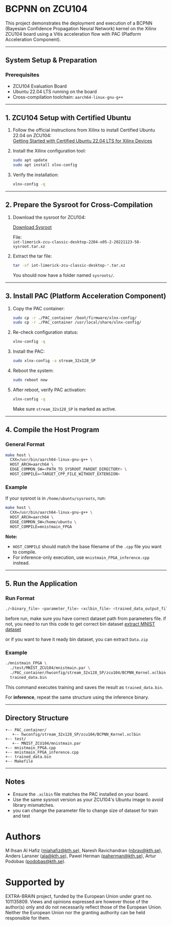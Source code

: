 # BCPNN on ZCU104

This project demonstrates the deployment and execution of a BCPNN (Bayesian Confidence Propagation Neural Network) kernel on the Xilinx ZCU104 board using a Vitis acceleration flow with PAC (Platform Acceleration Component).

---

## System Setup & Preparation

### Prerequisites

- ZCU104 Evaluation Board
- Ubuntu 22.04 LTS running on the board
- Cross-compilation toolchain: `aarch64-linux-gnu-g++`

---

## 1. ZCU104 Setup with Certified Ubuntu

1. Follow the official instructions from Xilinx to install Certified Ubuntu 22.04 on ZCU104:  
   [Getting Started with Certified Ubuntu 22.04 LTS for Xilinx Devices](https://xilinx-wiki.atlassian.net/wiki/spaces/A/pages/2363129857/Getting+Started+with+Certified+Ubuntu+22.04+LTS+for+Xilinx+Devices)

2. Install the Xilinx configuration tool:

   ```bash
   sudo apt update
   sudo apt install xlnx-config
   ```

3. Verify the installation:

   ```bash
   xlnx-config -q
   ```

---

## 2. Prepare the Sysroot for Cross-Compilation

1. Download the sysroot for ZCU104:

   [Download Sysroot](https://people.canonical.com/~platform/images/xilinx/zcu-ubuntu-22.04/)

   File:  
   `iot-limerick-zcu-classic-desktop-2204-x05-2-20221123-58-sysroot.tar.xz`

2. Extract the tar file:

   ```bash
   tar -xf iot-limerick-zcu-classic-desktop-*.tar.xz
   ```

   You should now have a folder named `sysroots/`.

---

## 3. Install PAC (Platform Acceleration Component)

1. Copy the PAC container:

   ```bash
   sudo cp -r ./PAC_container /boot/firmware/xlnx-config/
   sudo cp -r ./PAC_container /usr/local/share/xlnx-config/
   ```

2. Re-check configuration status:

   ```bash
   xlnx-config -q
   ```

3. Install the PAC:

   ```bash
   sudo xlnx-config -a stream_32x128_SP
   ```

4. Reboot the system:

   ```bash
   sudo reboot now
   ```

5. After reboot, verify PAC activation:

   ```bash
   xlnx-config -q
   ```

   Make sure `stream_32x128_SP` is marked as active.

---

## 4. Compile the Host Program

### General Format

```bash
make host \
  CXX=/usr/bin/aarch64-linux-gnu-g++ \
  HOST_ARCH=aarch64 \
  EDGE_COMMON_SW=<PATH_TO_SYSROOT_PARENT_DIRECTORY> \
  HOST_COMPILE=<TARGET_CPP_FILE_WITHOUT_EXTENSION>
```

### Example

If your sysroot is in `/home/ubuntu/sysroots`, run:

```bash
make host \
  CXX=/usr/bin/aarch64-linux-gnu-g++ \
  HOST_ARCH=aarch64 \
  EDGE_COMMON_SW=/home/ubuntu \
  HOST_COMPILE=mnistmain_FPGA
```

 **Note:**  
- `HOST_COMPILE` should match the base filename of the `.cpp` file you want to compile.
- For inference-only execution, use `mnistmain_FPGA_inference.cpp` instead.

---

## 5. Run the Application

### Run Format

```bash
./<binary_file> <parameter_file> <xclbin_file> <trained_data_output_file>
```

before run, make sure you have correct dataset path from parameters file. if not, you need to run this code to get correct bin dataset
[extract MNIST dataset](https://github.com/nbrav/BCPNNSim-ReprLearn/blob/main/Data/mnist/extract.py)

or if you want to have it ready bin dataset, you can extract `Data.zip`

### Example

```bash
./mnistmain_FPGA \
  ./test/MNIST_ZCU104/mnistmain.par \
  ./PAC_container/hwconfig/stream_32x128_SP/zcu104/BCPNN_Kernel.xclbin \
  trained_data.bin
```

This command executes training and saves the result as `trained_data.bin`.

For **inference**, repeat the same structure using the inference binary.

---

## Directory Structure

```text
+-- PAC_container/
   +-- hwconfig/stream_32x128_SP/zcu104/BCPNN_Kernel.xclbin
+-- test/
   +-- MNIST_ZCU104/mnistmain.par
+-- mnistmain_FPGA.cpp
+-- mnistmain_FPGA_inference.cpp
+-- trained_data.bin
+-- Makefile
```

---

## Notes

- Ensure the `.xclbin` file matches the PAC installed on your board.
- Use the same sysroot version as your ZCU104's Ubuntu image to avoid library mismatches.
- you can change the parameter file to change size of dataset for train and test

# Authors
M Ihsan Al Hafiz (miahafiz@kth.se),
Naresh Ravichandran (nbrav@kth.se),
Anders Lansner (ala@kth.se),
Pawel Herman (paherman@kth.se),
Artur Podobas (podobas@kth.se).

# Supported by

EXTRA-BRAIN project, funded by the European Union under grant no. 101135809. Views and opinions expressed are however those of the author(s) only and do not necessarily reflect those of the European Union. Neither the European Union nor the granting authority can be held responsible for them.
